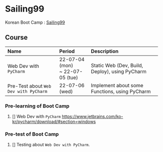 # Sailing99
Korean Boot Camp : [Sailing99](https://hanghae99.spartacodingclub.kr/)

## Course

| Name | Period | Description |
| :--- | :----- | :---------- |
| Web Dev with `PyCharm` | 22-07-04 (mon)<br>~ 22-07-05 (tue)| Static Web (Dev, Build, Deploy), using PyCharm |
| Pre-Test about `Web Dev with PyCharm` | 22-07-06 (wed) | Implement about some Functions, using PyCharm |

### Pre-learning of Boot Camp

1. [] Web Dev with `PyCharm` https://www.jetbrains.com/ko-kr/pycharm/download/#section=windows

### Pre-test of Boot Camp

1. [] Testing about `Web Dev with PyCharm`.
